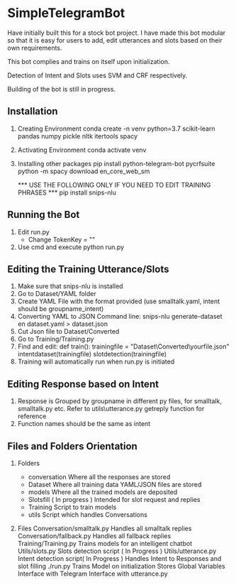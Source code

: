 # SimpleTelegramBot

Have initially built this for a stock bot project. I have made this bot modular so that it is easy for users to add, edit utterances and slots based on their own requirements.

This bot complies and trains on itself upon initialization.

Detection of Intent and Slots uses SVM and CRF respectively.

Building of the bot is still in progress. 


Installation
-------------
1) Creating Environment
	conda create -n venv python=3.7 scikit-learn pandas numpy pickle nltk itertools spacy
2) Activating Environment
	conda activate venv
3) Installing other packages
	pip install python-telegram-bot pycrfsuite 
	python -m spacy download en_core_web_sm
	
	*** USE THE FOLLOWING ONLY IF YOU NEED TO EDIT TRAINING PHRASES ***
	pip install snips-nlu 


Running the Bot
---------------
1) Edit run.py
	- Change TokenKey = "<your token key>"
2) Use cmd and execute python run.py


Editing the Training Utterance/Slots
------------------------------------
1) Make sure that snips-nlu is installed
2) Go to Dataset/YAML folder
3) Create YAML File with the format provided (use smalltalk.yaml, intent should be groupname_intent)
4) Converting YAML to JSON
	Command line: snips-nlu generate-dataset en dataset.yaml > dataset.json
5) Cut Json file to Dataset/Converted
6) Go to Training/Training.py
7) Find and edit:
	def train():
            trainingfile = "Dataset\\Converted\\yourfile.json"
	    intentdataset(trainingfile)
	    slotdetection(trainingfile)
8) Training will automatically run when run.py is initiated


Editing Response based on Intent
---------------------------------
1) Response is Grouped by groupname in different py files, for smalltalk, smalltalk.py etc.
	Refer to utils\utterance.py getreply function for reference
2) Function names should be the same as intent



Files and Folders Orientation
-------------------------------
1) Folders
	- conversation
		Where all the responses are stored
	- Dataset
		Where all training data YAML/JSON files are stored
	- models
		Where all the trained models are deposited
	- Slotsfill ( In progress )
		Intended for slot request and replies
	- Training
		Script to train models
	- utils
		Script which handles Conversations

2) Files
	Conversation/smalltalk.py
		Handles all smalltalk replies
	Conversation/fallback.py
		Handles all fallback replies
	Training/Training.py
		Trains models for an intelligent chatbot
	Utils/slots.py
		Slots detection script ( In Progress )
	Utils/utterance.py
		Intent detection script( In Progress )
		Handles Intent to Responses and slot filling
	./run.py
		Trains Model on initialization
		Stores Global Variables
		Interface with Telegram
		Interface with utterance.py


